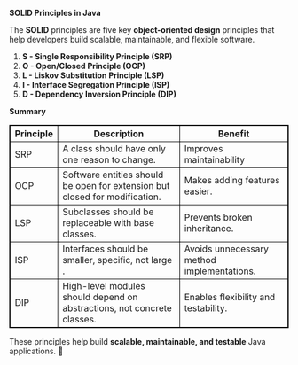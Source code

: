 **SOLID Principles in Java**

The **SOLID** principles are five key **object-oriented design** principles that help developers build scalable, maintainable, and flexible software.

1. **S - Single Responsibility Principle (SRP)**
2. **O - Open/Closed Principle (OCP)**
3. **L - Liskov Substitution Principle (LSP)**
4. **I - Interface Segregation Principle (ISP)**
5. **D - Dependency Inversion Principle (DIP)**

**Summary**

<style>
table, th, td {
    border: 1px solid black;
    border-collapse: collapse;
}
</style>

| Principle | Description | Benefit |
|-----------|-------------|---------|
| SRP       | A class should have only one reason to change. | Improves maintainability |
| OCP       | Software entities should be open for extension but closed for modification. | Makes adding features easier. |
| LSP       | Subclasses should be replaceable with base classes. | Prevents broken inheritance. |
| ISP       | Interfaces should be smaller, specific, not large	. | Avoids unnecessary method implementations. |
| DIP       | High-level modules should depend on abstractions, not concrete classes. | Enables flexibility and testability. |

These principles help build **scalable, maintainable, and testable** Java applications. 🚀
